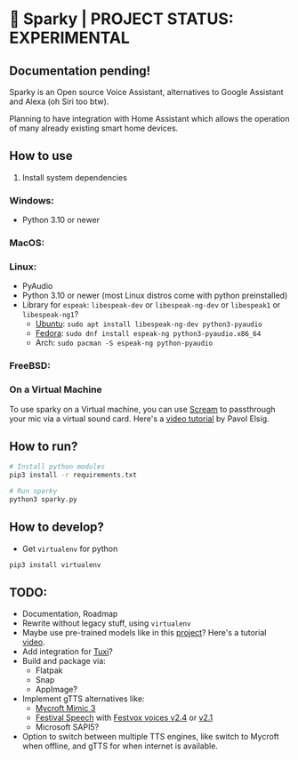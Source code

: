 # 🤖 Sparky | PROJECT STATUS: EXPERIMENTAL

## Documentation pending!

Sparky is an Open source Voice Assistant, alternatives to Google Assistant and Alexa (oh Siri too btw).

Planning to have integration with Home Assistant which allows the operation of many already existing smart home devices.

## How to use

1. Install system dependencies

### Windows:

- Python 3.10 or newer

### MacOS:

### Linux:

- PyAudio
- Python 3.10 or newer (most Linux distros come with python preinstalled)
- Library for `espeak`: `libespeak-dev` or `libespeak-ng-dev` or `libespeak1` or `libespeak-ng1`?
  - [Ubuntu](https://packages.ubuntu.com/search?suite=default&section=all&arch=any&keywords=libespeak&searchon=names): `sudo apt install libespeak-ng-dev python3-pyaudio`
  - [Fedora](https://packages.fedoraproject.org/search?query=espeak): `sudo dnf install espeak-ng python3-pyaudio.x86_64`
  - Arch: `sudo pacman -S espeak-ng python-pyaudio`

### FreeBSD:

### On a Virtual Machine

To use sparky on a Virtual machine, you can use [Scream](https://github.com/duncanthrax/scream) to passthrough your mic via a virtual sound card. Here's a [video tutorial](https://www.youtube.com/watch?v=AfUgNEOx3uk) by Pavol Elsig.

## How to run?

```bash
# Install python modules
pip3 install -r requirements.txt

# Run sparky
python3 sparky.py
```

## How to develop?

- Get `virtualenv` for python

```bash
pip3 install virtualenv
```

## TODO:

- Documentation, Roadmap
- Rewrite without legacy stuff, using `virtualenv`
- Maybe use pre-trained models like in this [project](https://github.com/LearnedVector/A-Hackers-AI-Voice-Assistant)? Here's a tutorial [video](https://youtu.be/ob0p7G2QoHA).
- Add integration for [Tuxi](https://github.com/Bugswriter/tuxi)?
- Build and package via:
  - Flatpak
  - Snap
  - AppImage?
- Implement gTTS alternatives like:
  - [Mycroft Mimic 3](https://youtu.be/egrMopDIvPE)
  - [Festival Speech](https://www.cstr.ed.ac.uk/projects/festival/) with [Festvox voices v2.4](http://festvox.org/packed/festival/2.4/) or [v2.1](http://festvox.org/packed/festival/2.1/)
  - Microsoft SAPI5?
- Option to switch between multiple TTS engines, like switch to Mycroft when offline, and gTTS for when internet is available.
